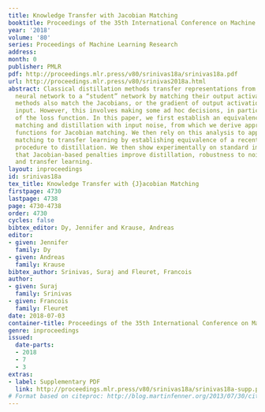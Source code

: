```yaml
---
title: Knowledge Transfer with Jacobian Matching
booktitle: Proceedings of the 35th International Conference on Machine Learning
year: '2018'
volume: '80'
series: Proceedings of Machine Learning Research
address: 
month: 0
publisher: PMLR
pdf: http://proceedings.mlr.press/v80/srinivas18a/srinivas18a.pdf
url: http://proceedings.mlr.press/v80/srinivas2018a.html
abstract: Classical distillation methods transfer representations from a “teacher”
  neural network to a “student” network by matching their output activations. Recent
  methods also match the Jacobians, or the gradient of output activations with the
  input. However, this involves making some ad hoc decisions, in particular, the choice
  of the loss function. In this paper, we first establish an equivalence between Jacobian
  matching and distillation with input noise, from which we derive appropriate loss
  functions for Jacobian matching. We then rely on this analysis to apply Jacobian
  matching to transfer learning by establishing equivalence of a recent transfer learning
  procedure to distillation. We then show experimentally on standard image datasets
  that Jacobian-based penalties improve distillation, robustness to noisy inputs,
  and transfer learning.
layout: inproceedings
id: srinivas18a
tex_title: Knowledge Transfer with {J}acobian Matching
firstpage: 4730
lastpage: 4738
page: 4730-4738
order: 4730
cycles: false
bibtex_editor: Dy, Jennifer and Krause, Andreas
editor:
- given: Jennifer
  family: Dy
- given: Andreas
  family: Krause
bibtex_author: Srinivas, Suraj and Fleuret, Francois
author:
- given: Suraj
  family: Srinivas
- given: Francois
  family: Fleuret
date: 2018-07-03
container-title: Proceedings of the 35th International Conference on Machine Learning
genre: inproceedings
issued:
  date-parts:
  - 2018
  - 7
  - 3
extras:
- label: Supplementary PDF
  link: http://proceedings.mlr.press/v80/srinivas18a/srinivas18a-supp.pdf
# Format based on citeproc: http://blog.martinfenner.org/2013/07/30/citeproc-yaml-for-bibliographies/
---
```

